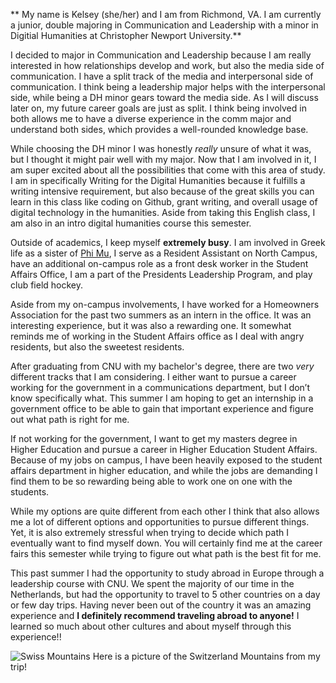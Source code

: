 
** My name is Kelsey (she/her) and I am from Richmond, VA. I am currently a junior, double majoring in Communication and Leadership with a minor in Digitial Humanities at Christopher Newport University.**

I decided to major in Communication and Leadership because I am really interested in how relationships develop and work, but also the media side of communication. I have a split track of the media and interpersonal side of communication. I think being a leadership major helps with the interpersonal side, while being a DH minor gears toward the media side. As I will discuss later on, my future career goals are just as split. I think being involved in both allows me to have a diverse experience in the comm major and understand both sides, which provides a well-rounded knowledge base.

While choosing the DH minor I was honestly _really_ unsure of what it was, but I thought it might pair well with my major. Now that I am involved in it, I am super excited about all the possibilities that come with this area of study. I am in specifically Writing for the Digital Humanities because it fulfills a writing intensive requirement, but also because of the great skills you can learn in this class like coding on Github, grant writing, and overall usage of digital technology in the humanities. Aside from taking this English class, I am also in an intro digital humanities course this semester.

Outside of academics, I keep myself **extremely busy**. I am involved in Greek life as a sister of [Phi Mu](https://phimu.org/), I serve as a Resident Assistant on North Campus, have an additional on-campus role as a front desk worker in the Student Affairs Office, I am a part of the Presidents Leadership Program, and play club field hockey.

Aside from my on-campus involvements, I have worked for a Homeowners Association for the past two summers as an intern in the office. It was an interesting experience, but it was also a rewarding one. It somewhat reminds me of working in the Student Affairs office as I deal with angry residents, but also the sweetest residents.

After graduating from CNU with my bachelor's degree, there are two _very_ different tracks that I am considering. I either want to pursue a career working for the government in a communications department, but I don’t know specifically what. This summer I am hoping to get an internship in a government office to be able to gain that important experience and figure out what path is right for me. 

If not working for the government, I want to get my masters degree in Higher Education and pursue a career in Higher Education Student Affairs. Because of my jobs on campus, I have been heavily exposed to the student affairs department in higher education, and while the jobs are demanding I find them to be so rewarding being able to work one on one with the students. 

While my options are quite different from each other I think that also allows me a lot of different options and opportunities to pursue different things. Yet, it is also extremely stressful when trying to decide which path I eventually want to find myself down. You will certainly find me at the career fairs this semester while trying to figure out what path is the best fit for me.

This past summer I had the opportunity to study abroad in Europe through a leadership course with CNU.  We spent the majority of our time in the Netherlands, but had the opportunity to travel to 5 other countries on a day or few day trips. Having never been out of the country it was an amazing experience and **I definitely recommend traveling abroad to anyone!** I learned so much about other cultures and about myself through this experience!! 


![Swiss Mountains](https://kelseyhark.github.io/kelseyharkcnu/images/IMG_7235.jpeg)
Here is a picture of the Switzerland Mountains from my trip!

